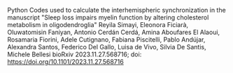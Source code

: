 
Python Codes used to calculate the interhemispheric synchronization in the manuscript 
"Sleep loss impairs myelin function by altering cholesterol metabolism in oligodendroglia"
Reyila Simayi, Eleonora Ficiarà, Oluwatomisin Faniyan, Antonio Cerdán Cerdá, Amina Aboufares El Alaoui, Rosamaria Fiorini, Adele Cutignano, Fabiana Piscitelli, Pablo Andújar, Alexandra Santos, Federico Del Gallo, Luisa de Vivo, Silvia De Santis, Michele Bellesi
bioRxiv 2023.11.27.568716; doi: https://doi.org/10.1101/2023.11.27.568716
